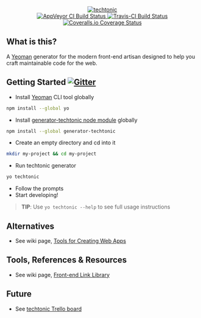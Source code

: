 <div align="center">
    <a href="http://jhwohlgemuth.github.com/techtonic"><img src="http://images.jhwohlgemuth.com/original/techtonic.png?v=1" alt="techtonic"/></a>
</div>
<div align="center">
    <a href="https://ci.appveyor.com/project/jhwohlgemuth/generator-techtonic">
        <img src="https://ci.appveyor.com/api/projects/status/n7tv489wdlkuyi0i?svg=true" alt="AppVeyor CI Build Status" title="AppVeyor CI Build Status"/>
    </a>
    <a href="https://travis-ci.org/jhwohlgemuth/generator-techtonic">
        <img src="https://travis-ci.org/jhwohlgemuth/generator-techtonic.svg?branch=master" alt="Travis-CI Build Status" title="Travis-CI Build Status"/>
    </a>
    <a href="https://coveralls.io/github/jhwohlgemuth/generator-techtonic?branch=master">
        <img src="https://coveralls.io/repos/jhwohlgemuth/generator-techtonic/badge.svg?branch=master&service=github" alt="Coveralls.io Coverage Status" title="Coveralls.io Coverage Status"/>
    </a>
</div>

What is this?
-------------
A [Yeoman](http://yeoman.io) generator for the modern front-end artisan designed to help you craft maintainable code for the web.

Getting Started  [![Gitter](https://img.shields.io/gitter/room/jhwohlgemuth/techtonic.svg)](https://gitter.im/jhwohlgemuth/techtonic?utm_source=badge&utm_medium=badge&utm_campaign=pr-badge)
---------------
- Install [Yeoman](http://yeoman.io/) CLI tool globally
```bash
npm install --global yo
```
- Install [generator-techtonic node module](https://www.npmjs.com/package/generator-techtonic) globally
```bash
npm install --global generator-techtonic
```
- Create an empty directory and cd into it
```bash
mkdir my-project && cd my-project
```
- Run techtonic generator
```bash
yo techtonic
```
- Follow the prompts
- Start developing!

> **TIP**:  Use `yo techtonic --help` to see full usage instructions

Alternatives
------------
- See wiki page, [Tools for Creating Web Apps](https://github.com/jhwohlgemuth/techtonic/wiki/Tools-for-Creating-Web-Apps)

Tools, References & Resources
-----------------------------
- See wiki page, [Front-end Link Library](https://github.com/jhwohlgemuth/techtonic/wiki/Front-end-Link-Library)

Future
------
- See [techtonic Trello board](https://trello.com/b/WEMB9CEL/techtonic)
